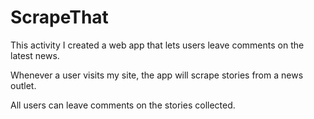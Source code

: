 # ScrapeThat


This activity I created a web app that lets users leave comments on the latest news. 

Whenever a user visits my site, the app will scrape stories from a news outlet.

All users can leave comments on the stories collected.
